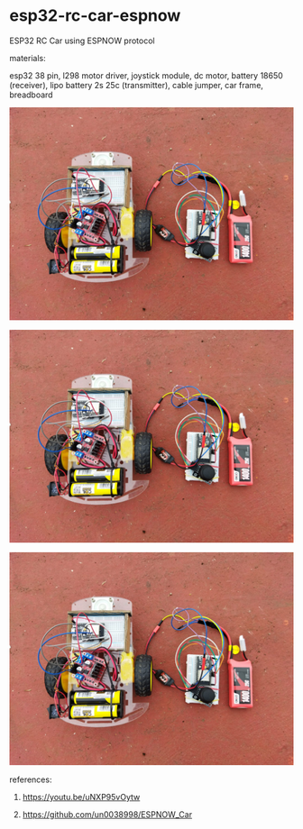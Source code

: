 # esp32-rc-car-espnow
ESP32 RC Car using ESPNOW protocol

materials:

esp32 38 pin, l298 motor driver, joystick module, dc motor, battery 18650 (receiver), lipo battery 2s 25c (transmitter), cable jumper, car frame, breadboard

![alt text](https://github.com/jenizar/esp32-rc-car-espnow/blob/main/screenshot/espnow1.jpg)

![alt text](https://github.com/jenizar/esp32-rc-car-espnow/blob/main/screenshot/espnow1.jpg)

![alt text](https://github.com/jenizar/esp32-rc-car-espnow/blob/main/screenshot/espnow1.jpg)

references:

1. https://youtu.be/uNXP95vOytw

2. https://github.com/un0038998/ESPNOW_Car
